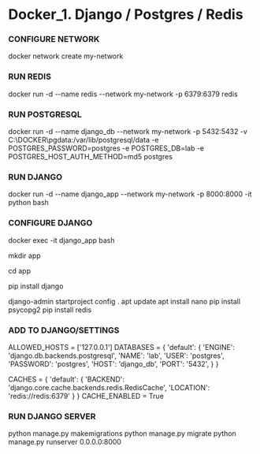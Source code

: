 # Docker_1. Django / Postgres / Redis

### CONFIGURE NETWORK ###

 docker network create my-network

### RUN REDIS ### 

 docker run -d --name redis --network my-network -p 6379:6379 redis

### RUN POSTGRESQL ###

 docker run -d --name django_db --network my-network -p 5432:5432 -v C:\DOCKER\pgdata:/var/lib/postgresql/data -e POSTGRES_PASSWORD=postgres -e POSTGRES_DB=lab -e POSTGRES_HOST_AUTH_METHOD=md5 postgres

### RUN DJANGO ###

 docker run -d --name django_app --network my-network -p 8000:8000 -it python bash

### CONFIGURE DJANGO ###

 docker exec -it django_app bash

 mkdir app
 
 cd app

 pip install django

 django-admin startproject config .
 apt update
 apt install nano
 pip install psycopg2
 pip install redis

### ADD TO DJANGO/SETTINGS ###

 ALLOWED_HOSTS = ['127.0.0.1']
 DATABASES = {
     'default': {
         'ENGINE': 'django.db.backends.postgresql',
         'NAME': 'lab',
         'USER': 'postgres',
         'PASSWORD': 'postgres',
         'HOST': 'django_db',
         'PORT': '5432',
     }
 }
 
 CACHES = {
     'default': {
         'BACKEND': 'django.core.cache.backends.redis.RedisCache',
         'LOCATION': 'redis://redis:6379'
     }
 }
 CACHE_ENABLED = True

### RUN DJANGO SERVER ###
 python manage.py makemigrations
 python manage.py migrate
 python manage.py runserver 0.0.0.0:8000


